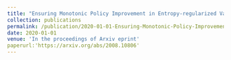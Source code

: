 ```yaml
---
title: "Ensuring Monotonic Policy Improvement in Entropy-regularized Value-based Reinforcement Learning"
collection: publications
permalink: /publication/2020-01-01-Ensuring-Monotonic-Policy-Improvement-in-Entropy-regularized-Value-based-Reinforcement-Learning
date: 2020-01-01
venue: 'In the proceedings of Arxiv eprint'
paperurl:'https://arxiv.org/abs/2008.10806'
---
```

